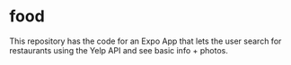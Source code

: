 # food

This repository has the code for an Expo App that lets the user search for restaurants using the Yelp API and see basic info + photos.
